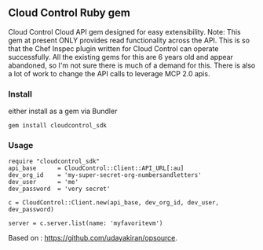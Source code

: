 ## Cloud Control Ruby gem 

Cloud Control Cloud API gem designed for easy extensibility.
Note: This gem at present ONLY provides read functionality across the API. This is so that the Chef Inspec plugin written for Cloud Control can operate successfully. All the existing gems for this are 6 years old and appear abandoned, so I'm not sure there is much of a demand for this. There is also a lot of work to change the API calls to leverage MCP 2.0 apis.



### Install

either install as a gem via Bundler
```
gem install cloudcontrol_sdk
```



### Usage

```
require "cloudcontrol_sdk"
api_base      = CloudControl::Client::API_URL[:au]
dev_org_id    = 'my-super-secret-org-numbersandletters'
dev_user      = 'me'
dev_password  = 'very secret'

c = CloudControl::Client.new(api_base, dev_org_id, dev_user, dev_password)

server = c.server.list(name: 'myfavoritevm')
```



Based on : https://github.com/udayakiran/opsource.

